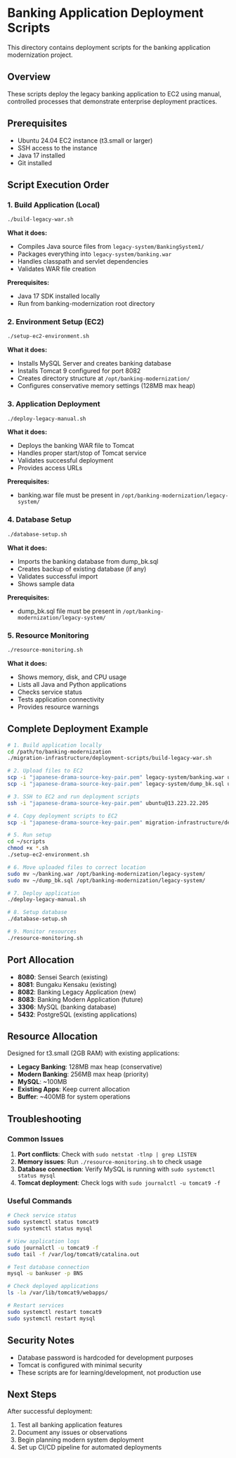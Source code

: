 # Banking Application Deployment Scripts

This directory contains deployment scripts for the banking application modernization project.

## Overview

These scripts deploy the legacy banking application to EC2 using manual, controlled processes that demonstrate enterprise deployment practices.

## Prerequisites

- Ubuntu 24.04 EC2 instance (t3.small or larger)
- SSH access to the instance
- Java 17 installed
- Git installed

## Script Execution Order

### 1. Build Application (Local)
```bash
./build-legacy-war.sh
```
**What it does:**
- Compiles Java source files from `legacy-system/BankingSystem1/`
- Packages everything into `legacy-system/banking.war`
- Handles classpath and servlet dependencies
- Validates WAR file creation

**Prerequisites:**
- Java 17 SDK installed locally
- Run from banking-modernization root directory

### 2. Environment Setup (EC2)
```bash
./setup-ec2-environment.sh
```
**What it does:**
- Installs MySQL Server and creates banking database
- Installs Tomcat 9 configured for port 8082
- Creates directory structure at `/opt/banking-modernization/`
- Configures conservative memory settings (128MB max heap)

### 3. Application Deployment
```bash
./deploy-legacy-manual.sh
```
**What it does:**
- Deploys the banking WAR file to Tomcat
- Handles proper start/stop of Tomcat service
- Validates successful deployment
- Provides access URLs

**Prerequisites:**
- banking.war file must be present in `/opt/banking-modernization/legacy-system/`

### 4. Database Setup
```bash
./database-setup.sh
```
**What it does:**
- Imports the banking database from dump_bk.sql
- Creates backup of existing database (if any)
- Validates successful import
- Shows sample data

**Prerequisites:**
- dump_bk.sql file must be present in `/opt/banking-modernization/legacy-system/`

### 5. Resource Monitoring
```bash
./resource-monitoring.sh
```
**What it does:**
- Shows memory, disk, and CPU usage
- Lists all Java and Python applications
- Checks service status
- Tests application connectivity
- Provides resource warnings

## Complete Deployment Example

```bash
# 1. Build application locally
cd /path/to/banking-modernization
./migration-infrastructure/deployment-scripts/build-legacy-war.sh

# 2. Upload files to EC2
scp -i "japanese-drama-source-key-pair.pem" legacy-system/banking.war ubuntu@13.223.22.205:~/
scp -i "japanese-drama-source-key-pair.pem" legacy-system/dump_bk.sql ubuntu@13.223.22.205:~/

# 3. SSH to EC2 and run deployment scripts
ssh -i "japanese-drama-source-key-pair.pem" ubuntu@13.223.22.205

# 4. Copy deployment scripts to EC2
scp -i "japanese-drama-source-key-pair.pem" migration-infrastructure/deployment-scripts/* ubuntu@13.223.22.205:~/scripts/

# 5. Run setup
cd ~/scripts
chmod +x *.sh
./setup-ec2-environment.sh

# 6. Move uploaded files to correct location
sudo mv ~/banking.war /opt/banking-modernization/legacy-system/
sudo mv ~/dump_bk.sql /opt/banking-modernization/legacy-system/

# 7. Deploy application
./deploy-legacy-manual.sh

# 8. Setup database
./database-setup.sh

# 9. Monitor resources
./resource-monitoring.sh
```

## Port Allocation

- **8080**: Sensei Search (existing)
- **8081**: Bungaku Kensaku (existing)
- **8082**: Banking Legacy Application (new)
- **8083**: Banking Modern Application (future)
- **3306**: MySQL (banking database)
- **5432**: PostgreSQL (existing applications)

## Resource Allocation

Designed for t3.small (2GB RAM) with existing applications:

- **Legacy Banking**: 128MB max heap (conservative)
- **Modern Banking**: 256MB max heap (priority)
- **MySQL**: ~100MB
- **Existing Apps**: Keep current allocation
- **Buffer**: ~400MB for system operations

## Troubleshooting

### Common Issues

1. **Port conflicts**: Check with `sudo netstat -tlnp | grep LISTEN`
2. **Memory issues**: Run `./resource-monitoring.sh` to check usage
3. **Database connection**: Verify MySQL is running with `sudo systemctl status mysql`
4. **Tomcat deployment**: Check logs with `sudo journalctl -u tomcat9 -f`

### Useful Commands

```bash
# Check service status
sudo systemctl status tomcat9
sudo systemctl status mysql

# View application logs
sudo journalctl -u tomcat9 -f
sudo tail -f /var/log/tomcat9/catalina.out

# Test database connection
mysql -u bankuser -p BNS

# Check deployed applications
ls -la /var/lib/tomcat9/webapps/

# Restart services
sudo systemctl restart tomcat9
sudo systemctl restart mysql
```

## Security Notes

- Database password is hardcoded for development purposes
- Tomcat is configured with minimal security
- These scripts are for learning/development, not production use

## Next Steps

After successful deployment:
1. Test all banking application features
2. Document any issues or observations
3. Begin planning modern system deployment
4. Set up CI/CD pipeline for automated deployments
